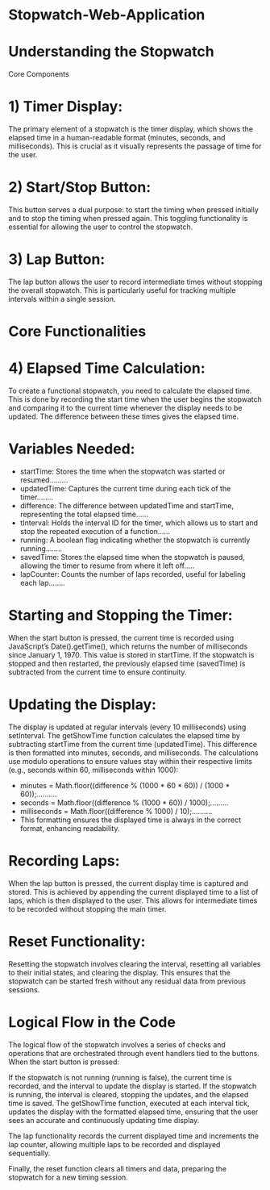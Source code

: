 # Stopwatch-Web-Application
# Understanding the Stopwatch
Core Components
# 1) Timer Display:
The primary element of a stopwatch is the timer display, which shows the elapsed time in a human-readable format (minutes, seconds, and milliseconds). This is crucial as it visually represents the passage of time for the user.

# 2) Start/Stop Button:
This button serves a dual purpose: to start the timing when pressed initially and to stop the timing when pressed again. This toggling functionality is essential for allowing the user to control the stopwatch.

# 3) Lap Button:
The lap button allows the user to record intermediate times without stopping the overall stopwatch. This is particularly useful for tracking multiple intervals within a single session.

# Core Functionalities
# 4) Elapsed Time Calculation:
To create a functional stopwatch, you need to calculate the elapsed time. This is done by recording the start time when the user begins the stopwatch and comparing it to the current time whenever the display needs to be updated. The difference between these times gives the elapsed time.

# Variables Needed:

* startTime: Stores the time when the stopwatch was started or resumed.........
* updatedTime: Captures the current time during each tick of the timer........
* difference: The difference between updatedTime and startTime, representing the total elapsed time......
* tInterval: Holds the interval ID for the timer, which allows us to start and stop the repeated execution of a function......
* running: A boolean flag indicating whether the stopwatch is currently running........
* savedTime: Stores the elapsed time when the stopwatch is paused, allowing the timer to resume from where it left off.....
* lapCounter: Counts the number of laps recorded, useful for labeling each lap........
# Starting and Stopping the Timer:
When the start button is pressed, the current time is recorded using JavaScript’s Date().getTime(), which returns the number of milliseconds since January 1, 1970. This value is stored in startTime. If the stopwatch is stopped and then restarted, the previously elapsed time (savedTime) is subtracted from the current time to ensure continuity.

# Updating the Display:
The display is updated at regular intervals (every 10 milliseconds) using setInterval. The getShowTime function calculates the elapsed time by subtracting startTime from the current time (updatedTime). This difference is then formatted into minutes, seconds, and milliseconds. The calculations use modulo operations to ensure values stay within their respective limits (e.g., seconds within 60, milliseconds within 1000):

* minutes = Math.floor((difference % (1000 * 60 * 60)) / (1000 * 60));..........
* seconds = Math.floor((difference % (1000 * 60)) / 1000);.........
* milliseconds = Math.floor((difference % 1000) / 10);..........
* This formatting ensures the displayed time is always in the correct format, enhancing readability.
# Recording Laps:
When the lap button is pressed, the current display time is captured and stored. This is achieved by appending the current displayed time to a list of laps, which is then displayed to the user. This allows for intermediate times to be recorded without stopping the main timer.

# Reset Functionality:
Resetting the stopwatch involves clearing the interval, resetting all variables to their initial states, and clearing the display. This ensures that the stopwatch can be started fresh without any residual data from previous sessions.

# Logical Flow in the Code
The logical flow of the stopwatch involves a series of checks and operations that are orchestrated through event handlers tied to the buttons. When the start button is pressed:

If the stopwatch is not running (running is false), the current time is recorded, and the interval to update the display is started.
If the stopwatch is running, the interval is cleared, stopping the updates, and the elapsed time is saved.
The getShowTime function, executed at each interval tick, updates the display with the formatted elapsed time, ensuring that the user sees an accurate and continuously updating time display.

The lap functionality records the current displayed time and increments the lap counter, allowing multiple laps to be recorded and displayed sequentially.

Finally, the reset function clears all timers and data, preparing the stopwatch for a new timing session.
